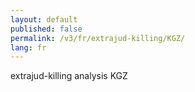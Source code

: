 ```yaml
---
layout: default
published: false
permalink: /v3/fr/extrajud-killing/KGZ/
lang: fr
---
```


extrajud-killing analysis KGZ
